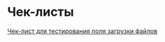 # Чек-листы

[Чек-лист для тестирования поля загрузки файлов](https://docs.google.com/spreadsheets/d/1b2vSYguCYOcySaaqFKhekQkVyHwD4syzy8TtEdr1_oc/edit#gid=0)